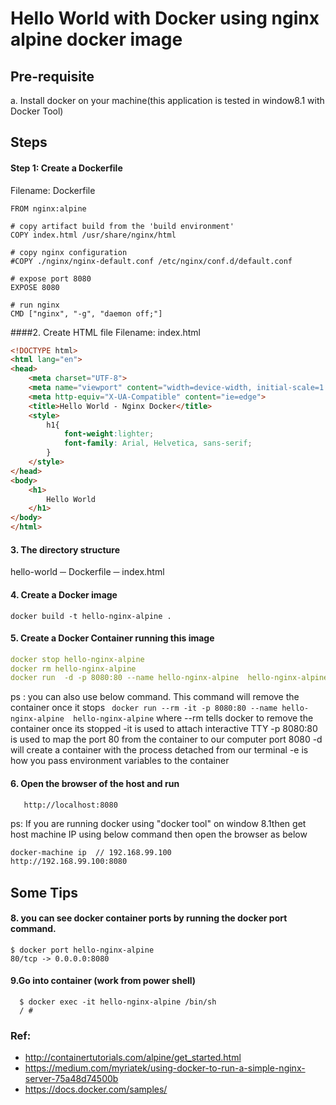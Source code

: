 # Hello World with Docker using nginx alpine docker image
## Pre-requisite
a. Install docker on your machine(this application is tested in window8.1 with Docker Tool)

## Steps
####  Step 1: Create a Dockerfile
Filename: Dockerfile 
```docker
FROM nginx:alpine

# copy artifact build from the 'build environment'
COPY index.html /usr/share/nginx/html

# copy nginx configuration
#COPY ./nginx/nginx-default.conf /etc/nginx/conf.d/default.conf

# expose port 8080
EXPOSE 8080

# run nginx
CMD ["nginx", "-g", "daemon off;"] 
```
####2. Create HTML file 
Filename: index.html
```html
<!DOCTYPE html>
<html lang="en">
<head>
    <meta charset="UTF-8">
    <meta name="viewport" content="width=device-width, initial-scale=1.0">
    <meta http-equiv="X-UA-Compatible" content="ie=edge">
    <title>Hello World - Nginx Docker</title>
    <style>
        h1{
            font-weight:lighter;
            font-family: Arial, Helvetica, sans-serif;
        }
    </style>
</head>
<body>    
    <h1>
        Hello World
    </h1>
</body>
</html>
```
#### 3.  The directory structure 
hello-world
    ─ Dockerfile
    ─ index.html
#### 4. Create a Docker image
`docker build -t hello-nginx-alpine .`

#### 5. Create a Docker Container running this image
```yaml
docker stop hello-nginx-alpine
docker rm hello-nginx-alpine
docker run  -d -p 8080:80 --name hello-nginx-alpine  hello-nginx-alpine
```
ps : you can also use below command. This command will remove the container once it stops
` docker run --rm -it -p 8080:80 --name hello-nginx-alpine  hello-nginx-alpine`
where 
  --rm tells docker to remove the container once its stopped
    -it is used to attach interactive TTY
    -p 8080:80 is used to map the port 80 from the container to our computer port 8080
    -d will create a container with the process detached from our terminal
    -e is how you pass environment variables to the container  

#### 6. Open the browser of the host and run 
       http://localhost:8080

ps: If you are running docker using "docker tool" on window 8.1then get host machine IP using below command then open the browser as below

```bash
docker-machine ip  // 192.168.99.100
http://192.168.99.100:8080 
```
## Some Tips
#### 8.  you can see docker container ports by running the docker port command.
    $ docker port hello-nginx-alpine
    80/tcp -> 0.0.0.0:8080
#### 9.Go into container (work from power shell)	
      $ docker exec -it hello-nginx-alpine /bin/sh
      / #

### Ref:
* http://containertutorials.com/alpine/get_started.html
* https://medium.com/myriatek/using-docker-to-run-a-simple-nginx-server-75a48d74500b
* https://docs.docker.com/samples/

